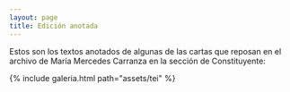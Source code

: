 ```yaml
---
layout: page
title: Edición anotada
---
```

Estos son los textos anotados de algunas de las cartas que reposan en el archivo de María Mercedes Carranza en la sección de Constituyente:

{% include galeria.html path="assets/tei" %}